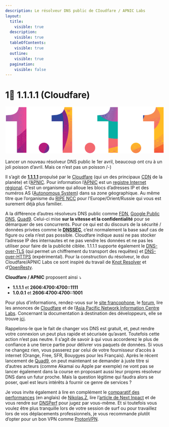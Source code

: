 ```yaml
---
description: Le résolveur DNS public de CIoudfare / APNIC Labs
layout:
  title:
    visible: true
  description:
    visible: true
  tableOfContents:
    visible: true
  outline:
    visible: true
  pagination:
    visible: false
---
```


# 1⃣ 1.1.1.1 (Cloudfare)

![](../../../.gitbook/assets/1.1.1.1-fancycolor-2.gif)

Lancer un nouveau résolveur DNS public le 1er avril, beaucoup ont cru à un joli poisson d’avril. Mais ce n’est pas un poisson /-)

Il s’agit de [**1.1.1.1**](https://1.1.1.1/) propulsé par le [Cloudfare](https://www.cloudflare.com/) (qui un des principaux [CDN](https://fr.wikipedia.org/wiki/R%C3%A9seau\_de\_diffusion\_de\_contenu) de la planète) et l’[APNIC](https://labs.apnic.net/?p=1127). Pour information l’[APNIC](https://www.apnic.net/) est un [registre Internet régional](https://fr.wikipedia.org/wiki/Registre\_Internet\_r%C3%A9gional). C’est un organisme qui alloue les blocs d’adresses IP et des numéros AS ([Autonomous System](https://fr.wikipedia.org/wiki/Autonomous\_System)) dans sa zone géographique. Au même titre que l’organisme du [RIPE NCC](https://www.ripe.net/) pour l’Europe/Orient/Russie qui vous est surement déjà plus familier.

A la différence d’autres résolveurs DNS public comme [FDN](https://www.fdn.fr/actions/dns), [Google Public DNS](https://developers.google.com/speed/public-dns), [Quad9](https://www.quad9.net/). Celui-ci mise **sur la vitesse et la confidentialité** pour se démarquer de ses concurrents. Pour ce qui est du discours de la sécurité / données privées comme le [**DNSSEC**](https://fr.wikipedia.org/wiki/Domain\_Name\_System\_Security\_Extensions), c’est normalement la base sauf cas de figure ou cela n’est pas possible. Cloudfare indique aussi ne pas stocker l’adresse IP des internautes et ne pas vendre les données et ne pas les utiliser pour faire de la publicité ciblée. 1.1.1.1 supporte également le [DNS-over-TLS](https://www.thesslstore.com/blog/what-is-dns-over-tls/) (qui permet un chiffrement du transport des requêtes) et [DNS-over-HTTPS](https://en.wikipedia.org/wiki/DNS\_over\_HTTPS) (expérimental). Pour la construction du résolveur, le duo Cloudfare/APNIC Labs ce sont inspiré du travail de [Knot Resolver](https://www.knot-resolver.cz/) et d’[OpenResty](https://openresty.org/en/).

**Cloudfare / APNIC** proposent ainsi ⤵

* **1.1.1.1** et **2606:4700:4700::1111**
* **1.0.0.1** et **2606:4700:4700::1001**

Pour plus d’informations, rendez-vous sur le [site francophone](https://1.1.1.1/fr), le [forum](https://community.cloudflare.com/c/reliability/1111), lire les annonces de [Cloudfare](https://blog.cloudflare.com/announcing-1111) et de l’[Asia Pacific Network Information Centre Labs](https://labs.apnic.net/?p=1127). Concernant la documentation à destination des développeurs, elle se trouve [ici](https://developers.cloudflare.com/1.1.1.1/dns-over-https/).

Rappelons-le que le fait de changer vos DNS est gratuit, et, peut rendre votre connexion un peut plus rapide et sécurisée qu’avant. Toutefois cette action n’est pas neutre. Il s’agit de savoir à qui vous accorderez le plus de confiance à une tierce partie pour délivrer vos paquets de données. Si vous ne changez rien, vous passerez par celui de votre fournisseur d’accès à internet (Orange, Free, SFR, Bouygyes pour les Français). Après le récent lancement de [Quad9](https://www.quad9.net/), on peut maintenant se demander à juste titre si d’autres acteurs (comme Akamai ou Apple par exemple) ne vont pas se lancer également dans la course en proposant aussi leur propres résolveur DNS dans un futur proche. Mais la question légitime qui faudra alors se poser, quel est leurs intérêts à fournir ce genre de services ?

Je vous invite également à lire en complément le [comparatif des performances](https://medium.com/@nykolas.z/dns-resolvers-performance-compared-cloudflare-x-google-x-quad9-x-opendns-149e803734e5) (en anglais) de [Nikolas.Z](https://medium.com/@nykolas.z), lire l’[article de Next Inpact](https://www.nextinpact.com/news/106399-1-1-1-1-cloudflare-annonce-son-resolveur-dns-rapide-securise-et-respectueux-vie-privee.htm) et de vous rendre sur [DNSPerf](https://www.dnsperf.com/) pour jugez par vous-même. Et si toutefois vous voulez être plus tranquille lors de votre session de surf ou pour travaillez lors de vos déplacements professionnels, je vous recommande plutôt d’opter pour un bon VPN comme [ProtonVPN](https://protonvpn.com/).
